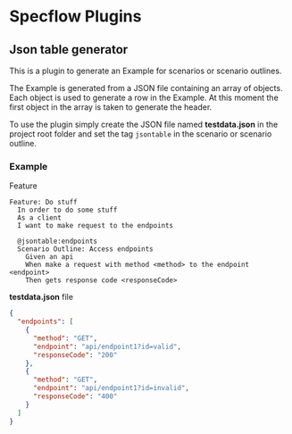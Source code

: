 # Specflow Plugins

## Json table generator

This is a plugin to generate an Example for scenarios or scenario outlines.

The Example is generated from a JSON file containing an array of objects. Each object is used to generate a row in the Example. At this moment the first object in the array is taken to generate the header.

To use the plugin simply create the JSON file named **testdata.json** in the project root folder and set the tag `jsontable` in the scenario or scenario outline. 


### Example
Feature
```gherkin
Feature: Do stuff
  In order to do some stuff
  As a client
  I want to make request to the endpoints

  @jsontable:endpoints
  Scenario Outline: Access endpoints
    Given an api
    When make a request with method <method> to the endpoint <endpoint>
    Then gets response code <responseCode>
```
**testdata.json** file
```json
{
  "endpoints": [
    {
      "method": "GET",
      "endpoint": "api/endpoint1?id=valid",
      "responseCode": "200"
    },
    {
      "method": "GET",
      "endpoint": "api/endpoint1?id=invalid",
      "responseCode": "400"
    }
  ]
}
```
